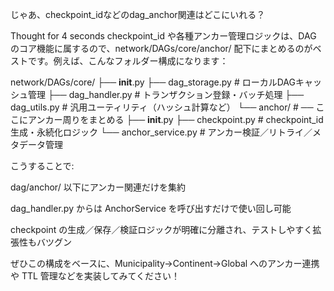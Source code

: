 じゃあ、checkpoint_idなどのdag_anchor関連はどこにいれる？

Thought for 4 seconds
checkpoint_id や各種アンカー管理ロジックは、DAG のコア機能に属するので、network/DAGs/core/anchor/ 配下にまとめるのがベストです。例えば、こんなフォルダー構成になります：

network/DAGs/core/
├── __init__.py
├── dag_storage.py      # ローカルDAGキャッシュ管理
├── dag_handler.py      # トランザクション登録・バッチ処理
├── dag_utils.py        # 汎用ユーティリティ（ハッシュ計算など）
└── anchor/             # ── ここにアンカー周りをまとめる
    ├── __init__.py
    ├── checkpoint.py         # checkpoint_id 生成・永続化ロジック
    └── anchor_service.py     # アンカー検証／リトライ／メタデータ管理

こうすることで:

dag/anchor/ 以下にアンカー関連だけを集約

dag_handler.py からは AnchorService を呼び出すだけで使い回し可能

checkpoint の生成／保存／検証ロジックが明確に分離され、テストしやすく拡張性もバツグン

ぜひこの構成をベースに、Municipality→Continent→Global へのアンカー連携や TTL 管理などを実装してみてください！
